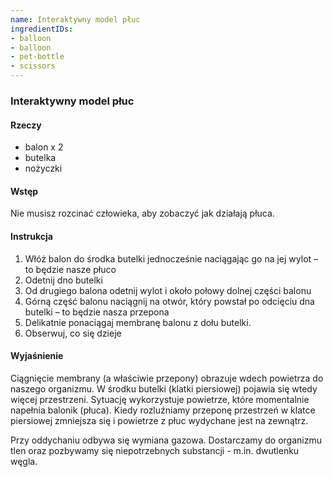 ```yaml
---
name: Interaktywny model płuc
ingredientIDs:
- balloon
- balloon
- pet-bottle
- scissors
---
```

### Interaktywny model płuc

#### Rzeczy
- balon x 2
- butelka
- nożyczki

#### Wstęp
Nie musisz rozcinać człowieka, aby zobaczyć jak działają płuca.

#### Instrukcja
1. Włóż balon do środka butelki jednocześnie naciągając go na jej wylot – to będzie nasze płuco
2. Odetnij dno butelki
3. Od drugiego balona odetnij wylot i około połowy dolnej części balonu
4. Górną część balonu naciągnij na otwór, który powstał po odcięciu dna butelki – to będzie nasza przepona
5. Delikatnie ponaciągaj membranę balonu z dołu butelki.
6. Obserwuj, co się dzieje

#### Wyjaśnienie
Ciągnięcie membrany (a właściwie przepony) obrazuje wdech powietrza do naszego organizmu. W środku butelki (klatki piersiowej) pojawia się wtedy więcej przestrzeni. Sytuację wykorzystuje powietrze, które momentalnie napełnia balonik (płuca). Kiedy rozluźniamy przeponę przestrzeń w klatce piersiowej zmniejsza się i powietrze z płuc wydychane jest na zewnątrz. 

Przy oddychaniu odbywa się wymiana gazowa. Dostarczamy do organizmu tlen oraz pozbywamy się niepotrzebnych substancji - m.in. dwutlenku węgla.
